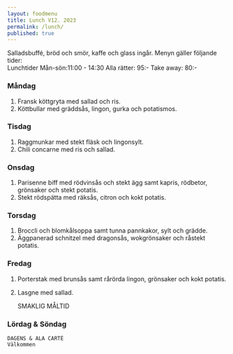 ```yaml
---
layout: foodmenu
title: Lunch V12. 2023
permalink: /lunch/
published: true
---
```

Salladsbuffé, bröd och smör, kaffe och glass ingår.
Menyn gäller följande tider:  
Lunchtider  Mån-sön:11:00 - 14:30
Alla rätter: 95:- Take away: 80:-
                                
### Måndag

1. Fransk köttgryta med sallad och ris.
2. Köttbullar med gräddsås, lingon, gurka och potatismos.

### Tisdag
1. Raggmunkar med stekt fläsk och lingonsylt.
2. Chili concarne med ris och sallad.

### Onsdag
1. Parisenne biff med rödvinsås och stekt ägg samt kapris, rödbetor, grönsaker och stekt potatis.
2. Stekt rödspätta med räksås, citron och kokt potatis.

### Torsdag
1. Broccli och blomkålsoppa samt tunna pannkakor, sylt och grädde. 
2. Äggpanerad schnitzel med dragonsås, wokgrönsaker och råstekt potatis.

### Fredag  
1. Porterstak med brunsås samt rårörda lingon, grönsaker och kokt potatis.
2. Lasgne med sallad.
 

     SMAKLIG MÅLTID
  
  ### Lördag & Söndag 
    DAGENS & ALA CARTÈ
    Välkommen
    
       
    

   
    
   
     
